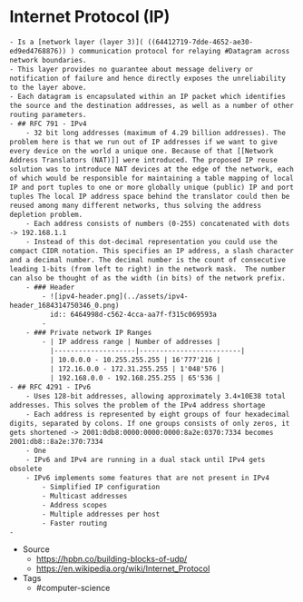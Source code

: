 # Internet Protocol (IP)
	- Is a [network layer (layer 3)]( ((64412719-7dde-4652-ae30-ed9ed4768876)) ) communication protocol for relaying #Datagram across network boundaries.
	- This layer provides no guarantee about message delivery or notification of failure and hence directly exposes the unreliability to the layer above.
	- Each datagram is encapsulated within an IP packet which identifies the source and the destination addresses, as well as a number of other routing parameters.
	- ## RFC 791 - IPv4
		- 32 bit long addresses (maximum of 4.29 billion addresses). The problem here is that we run out of IP addresses if we want to give every device on the world a unique one. Because of that [[Network Address Translators (NAT)]] were introduced. The proposed IP reuse solution was to introduce NAT devices at the edge of the network, each of which would be responsible for maintaining a table mapping of local IP and port tuples to one or more globally unique (public) IP and port tuples The local IP address space behind the translator could then be reused among many different networks, thus solving the address depletion problem.
		- Each address consists of numbers (0-255) concatenated with dots -> 192.168.1.1
		- Instead of this dot-decimal representation you could use the compact CIDR notation. This specifies an IP address, a slash character and a decimal number. The decimal number is the count of consecutive leading 1-bits (from left to right) in the network mask.  The number can also be thought of as the width (in bits) of the network prefix.
		- ### Header
			- ![ipv4-header.png](../assets/ipv4-header_1684314750346_0.png)
			  id:: 6464998d-c562-4cca-aa7f-f315c069593a
			-
		- ### Private network IP Ranges
			- | IP address range | Number of addresses |
			  |--------------------|-------------------------|
			  | 10.0.0.0 - 10.255.255.255 | 16'777'216 |
			  | 172.16.0.0 - 172.31.255.255 | 1'048'576 |
			  | 192.168.0.0 - 192.168.255.255 | 65'536 |
	- ## RFC 4291 - IPv6
		- Uses 128-bit addresses, allowing approximately 3.4×10E38 total addresses. This solves the problem of the IPv4 address shortage
		- Each address is represented by eight groups of four hexadecimal digits, separated by colons. If one groups consists of only zeros, it gets shortened -> 2001:0db8:0000:0000:0000:8a2e:0370:7334 becomes 2001:db8::8a2e:370:7334
		- One
		- IPv6 and IPv4 are running in a dual stack until IPv4 gets obsolete
		- IPv6 implements some features that are not present in IPv4
			- Simplified IP configuration
			- Multicast addresses
			- Address scopes
			- Multiple addresses per host
			- Faster routing
	-
- Source
	- https://hpbn.co/building-blocks-of-udp/
	- https://en.wikipedia.org/wiki/Internet_Protocol
- Tags
	- #computer-science